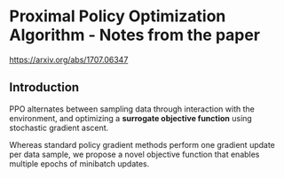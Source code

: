 # Proximal Policy Optimization Algorithm - Notes from the paper
https://arxiv.org/abs/1707.06347

## Introduction

PPO alternates between sampling data through interaction with the environment, and optimizing a **surrogate objective function** using stochastic gradient ascent.

Whereas standard policy gradient methods perform one gradient update per data sample, we propose a novel objective function that enables multiple epochs of minibatch updates.
